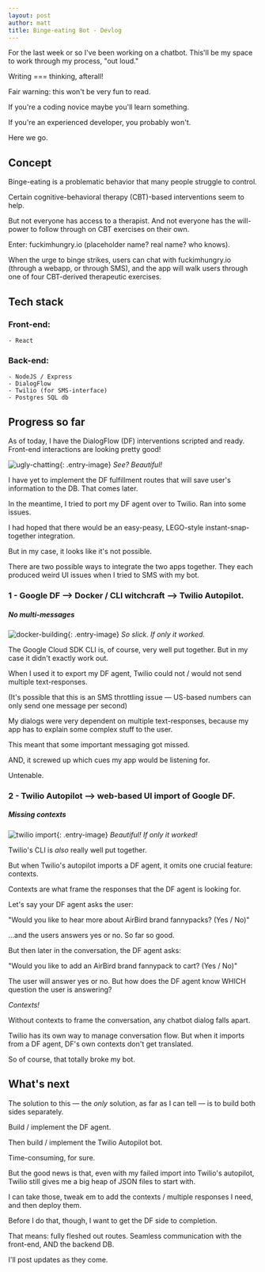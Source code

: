 ```yaml
---
layout: post
author: matt
title: Binge-eating Bot - Devlog
---
```


For the last week or so I've been working on a chatbot. This'll be my space to work through my process, "out loud." 

Writing === thinking, afterall!

Fair warning: this won't be very fun to read. 

If you're a coding novice maybe you'll learn something. 

If you're an experienced developer, you probably won't. 

Here we go.

## Concept

Binge-eating is a problematic behavior that many people struggle to control. 

Certain cognitive-behavioral therapy (CBT)-based interventions seem to help.

But not everyone has access to a therapist. And not everyone has the will-power to follow through on CBT exercises on their own.

Enter: fuckimhungry.io (placeholder name? real name? who knows).

When the urge to binge strikes, users can chat with fuckimhungry.io (through a webapp, or through SMS), and the app will walk users through one of four CBT-derived therapeutic exercises. 

## Tech stack

### Front-end:
    - React

### Back-end:
    - NodeJS / Express
    - DialogFlow
    - Twilio (for SMS-interface)
    - Postgres SQL db

## Progress so far

As of today, I have the DialogFlow (DF) interventions scripted and ready. Front-end interactions are looking pretty good!

![ugly-chatting](/assets/images/fih/fih-frontend.gif){: .entry-image}
*See? Beautiful!*

I have yet to implement the DF fulfillment routes that will save user's information to the DB. That comes later.

In the meantime, I tried to port my DF agent over to Twilio. Ran into some issues.

I had hoped that there would be an easy-peasy, LEGO-style instant-snap-together integration.

But in my case, it looks like it's not possible. 

There are two possible ways to integrate the two apps together. They each produced weird UI issues when I tried to SMS with my bot.

### 1 - Google DF --> Docker / CLI witchcraft --> Twilio Autopilot. 
##### No multi-messages

![docker-building](/assets/images/fih/fih-dockerbuild.gif){: .entry-image}
*So slick. If only it worked.*

The Google Cloud SDK CLI is, of course, very well put together. But in my case it didn't exactly work out. 

When I used it to export my DF agent, Twilio could not / would not send multiple text-responses. 

(It's possible that this is an SMS throttling issue — US-based numbers can only send one message per second)

My dialogs were very dependent on multiple text-responses, because my app has to explain some complex stuff to the user. 

This meant that some important messaging got missed. 

AND, it screwed up which cues my app would be listening for.

Untenable. 

### 2 - Twilio Autopilot --> web-based UI import of Google DF.
##### Missing contexts

![twilio import](/assets/images/fih/fih-twilio-import.gif){: .entry-image}
*Beautiful! If only it worked!*

Twilio's CLI is *also* really well put together. 

But when Twilio's autopilot imports a DF agent, it omits one crucial feature: contexts.

Contexts are what frame the responses that the DF agent is looking for. 

Let's say your DF agent asks the user:

"Would you like to hear more about AirBird brand fannypacks? (Yes / No)"

...and the users answers yes or no. So far so good.

But then later in the conversation, the DF agent asks: 

"Would you like to add an AirBird brand fannypack to cart? (Yes / No)"

The user will answer yes or no. But how does the DF agent know WHICH question the user is answering?

*Contexts!*

Without contexts to frame the conversation, any chatbot dialog falls apart. 

Twilio has its own way to manage conversation flow. But when it imports from a DF agent, DF's own contexts don't get translated.

So of course, that totally broke my bot.

## What's next

The solution to this — the *only* solution, as far as I can tell — is to build both sides separately.

Build / implement the DF agent.

Then build / implement the Twilio Autopilot bot.

Time-consuming, for sure.

But the good news is that, even with my failed import into Twilio's autopilot, Twilio still gives me a big heap of JSON files to start with. 

I can take those, tweak em to add the contexts / multiple responses I need, and then deploy them. 

Before I do that, though, I want to get the DF side to completion.

That means: fully fleshed out routes. Seamless communication with the front-end, AND the backend DB.

I'll post updates as they come. 






